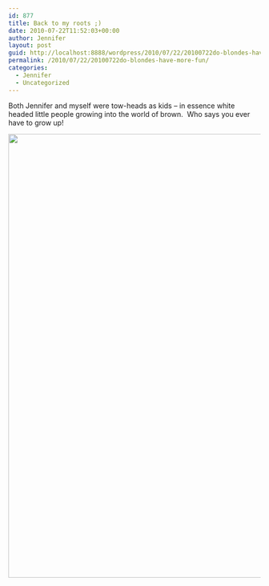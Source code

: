 ```yaml
---
id: 877
title: Back to my roots ;)
date: 2010-07-22T11:52:03+00:00
author: Jennifer
layout: post
guid: http://localhost:8888/wordpress/2010/07/22/20100722do-blondes-have-more-fun/
permalink: /2010/07/22/20100722do-blondes-have-more-fun/
categories:
  - Jennifer
  - Uncategorized
---
```

Both Jennifer and myself were tow-heads as kids &#8211; in essence white headed little people growing into the world of brown.  Who says you ever have to grow up!
  
<a rel="attachment wp-att-891" href="http://static.squarespace.com/static/50db6bb3e4b015296cd43789/50dfa5b1e4b0dc6320e0b5ea/50dfa5efe4b0dc6320e0bd29/1356834287595/?format=original"><img title="jen (5)" height="887" alt="" width="590" class="alignnone size-full wp-image-891" src="http://static.squarespace.com/static/50db6bb3e4b015296cd43789/50dfa5b1e4b0dc6320e0b5ea/50dfa5b3e4b0dc6320e0b7f5/1283542651000/?format=original" /></a>